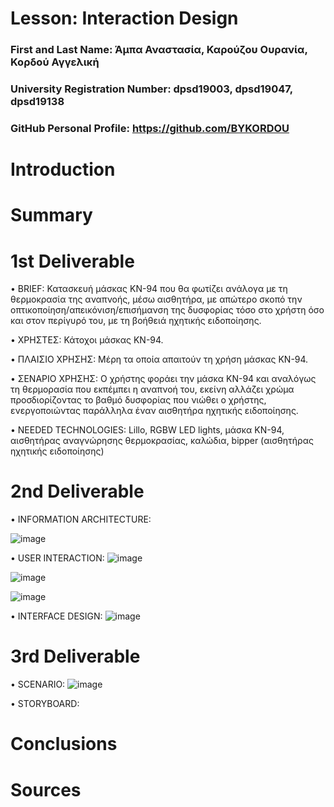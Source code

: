 # Lesson: Interaction Design

### First and Last Name: Άμπα Αναστασία, Καρούζου Ουρανία, Κορδού Αγγελική
### University Registration Number: dpsd19003, dpsd19047, dpsd19138
### GitHub Personal Profile: https://github.com/BYKORDOU

# Introduction

# Summary


# 1st Deliverable

• BRIEF: 
Κατασκευή μάσκας ΚΝ-94 που θα φωτίζει ανάλογα με τη θερμοκρασία της αναπνοής, μέσω αισθητήρα, με απώτερο σκοπό την οπτικοποίηση/απεικόνιση/επισήμανση της δυσφορίας τόσο στο χρήστη όσο και στον περίγυρό του, με τη βοήθειά ηχητικής ειδοποίησης.

• ΧΡΗΣΤΕΣ: 
Κάτοχοι μάσκας ΚΝ-94.

• ΠΛΑΙΣΙΟ ΧΡΗΣΗΣ:
Μέρη τα οποία απαιτούν τη χρήση μάσκας ΚΝ-94.

• ΣΕΝΑΡΙΟ ΧΡΗΣΗΣ:
O χρήστης φοράει την μάσκα ΚΝ-94 και αναλόγως τη θερμορασία που εκπέμπει η αναπνοή του, εκείνη αλλάζει χρώμα προσδιορίζοντας το βαθμό δυσφορίας που νιώθει ο χρήστης, ενεργοποιώντας παράλληλα έναν αισθητήρα ηχητικής ειδοποίησης.

•	NEEDED TECHNOLOGIES:
Lillo, RGBW LED lights, μάσκα ΚΝ-94, αισθητήρας αναγνώρησης θερμοκρασίας, καλώδια, bipper (αισθητήρας ηχητικής ειδοποίησης)
# 2nd Deliverable

•	INFORMATION ARCHITECTURE:

![image](https://user-images.githubusercontent.com/101411234/167394406-7c1024fa-e02d-4556-9a16-9b52d5593914.png)

•	USER INTERACTION:
![image](https://user-images.githubusercontent.com/101411234/167396065-d69b05c2-fc5c-42f1-8a6a-3182ece316f2.png)

![image](https://user-images.githubusercontent.com/101411234/167396742-59e80203-c857-4b5d-9620-34bd53f08fe1.png)

![image](https://user-images.githubusercontent.com/101411234/167397933-516b5fa6-003f-4038-b8b0-75e3dc2a7775.png)

•	INTERFACE DESIGN:
![image](https://user-images.githubusercontent.com/101411234/167400735-3e055a31-a9c7-4783-930e-f16e4e6950d4.png)

# 3rd Deliverable 

•	SCENARIO:
![image](https://user-images.githubusercontent.com/101411234/172659607-22fdaac5-b681-4561-957f-c02af54f0d05.png)

•	STORYBOARD:

# Conclusions


# Sources
